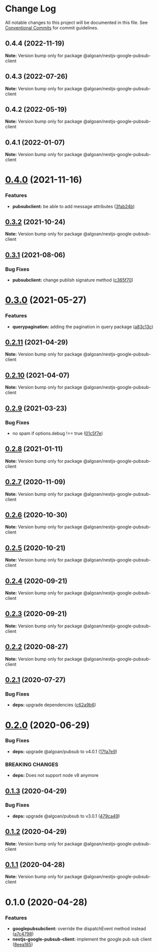 # Change Log

All notable changes to this project will be documented in this file.
See [Conventional Commits](https://conventionalcommits.org) for commit guidelines.

## 0.4.4 (2022-11-19)

**Note:** Version bump only for package @algoan/nestjs-google-pubsub-client





## 0.4.3 (2022-07-26)

**Note:** Version bump only for package @algoan/nestjs-google-pubsub-client





## 0.4.2 (2022-05-19)

**Note:** Version bump only for package @algoan/nestjs-google-pubsub-client





## 0.4.1 (2022-01-07)

**Note:** Version bump only for package @algoan/nestjs-google-pubsub-client





# [0.4.0](https://github.com/algoan/nestjs-components/compare/@algoan/nestjs-google-pubsub-client@0.3.2...@algoan/nestjs-google-pubsub-client@0.4.0) (2021-11-16)


### Features

* **pubsubclient:** be able to add message attributes ([3fab24b](https://github.com/algoan/nestjs-components/commit/3fab24b7a327ae3fb5d83f2d098f77c3ef32cfec))





## [0.3.2](https://github.com/algoan/nestjs-components/compare/@algoan/nestjs-google-pubsub-client@0.3.1...@algoan/nestjs-google-pubsub-client@0.3.2) (2021-10-24)

**Note:** Version bump only for package @algoan/nestjs-google-pubsub-client





## [0.3.1](https://github.com/algoan/nestjs-components/compare/@algoan/nestjs-google-pubsub-client@0.3.0...@algoan/nestjs-google-pubsub-client@0.3.1) (2021-08-06)


### Bug Fixes

* **pubsubclient:** change publish signature method ([c365f70](https://github.com/algoan/nestjs-components/commit/c365f7013a4644e782963025c88cc0d093bcdfe0))





# [0.3.0](https://github.com/algoan/nestjs-components/compare/@algoan/nestjs-google-pubsub-client@0.2.11...@algoan/nestjs-google-pubsub-client@0.3.0) (2021-05-27)


### Features

* **querypagination:** adding the pagination in query package ([a83c13c](https://github.com/algoan/nestjs-components/commit/a83c13c71929eefef32903bab076ceb624128057))





## [0.2.11](https://github.com/algoan/nestjs-components/compare/@algoan/nestjs-google-pubsub-client@0.2.10...@algoan/nestjs-google-pubsub-client@0.2.11) (2021-04-29)

**Note:** Version bump only for package @algoan/nestjs-google-pubsub-client





## [0.2.10](https://github.com/algoan/nestjs-components/compare/@algoan/nestjs-google-pubsub-client@0.2.9...@algoan/nestjs-google-pubsub-client@0.2.10) (2021-04-07)

**Note:** Version bump only for package @algoan/nestjs-google-pubsub-client





## [0.2.9](https://github.com/algoan/nestjs-components/compare/@algoan/nestjs-google-pubsub-client@0.2.8...@algoan/nestjs-google-pubsub-client@0.2.9) (2021-03-23)


### Bug Fixes

* no spam if options.debug !== true ([01c5f7e](https://github.com/algoan/nestjs-components/commit/01c5f7e981d75efde073aa9b268f936e9438f9c6))





## [0.2.8](https://github.com/algoan/nestjs-components/compare/@algoan/nestjs-google-pubsub-client@0.2.7...@algoan/nestjs-google-pubsub-client@0.2.8) (2021-01-11)

**Note:** Version bump only for package @algoan/nestjs-google-pubsub-client





## [0.2.7](https://github.com/algoan/nestjs-components/compare/@algoan/nestjs-google-pubsub-client@0.2.6...@algoan/nestjs-google-pubsub-client@0.2.7) (2020-11-09)

**Note:** Version bump only for package @algoan/nestjs-google-pubsub-client





## [0.2.6](https://github.com/algoan/nestjs-components/compare/@algoan/nestjs-google-pubsub-client@0.2.5...@algoan/nestjs-google-pubsub-client@0.2.6) (2020-10-30)

**Note:** Version bump only for package @algoan/nestjs-google-pubsub-client





## [0.2.5](https://github.com/algoan/nestjs-components/compare/@algoan/nestjs-google-pubsub-client@0.2.4...@algoan/nestjs-google-pubsub-client@0.2.5) (2020-10-21)

**Note:** Version bump only for package @algoan/nestjs-google-pubsub-client





## [0.2.4](https://github.com/algoan/nestjs-components/compare/@algoan/nestjs-google-pubsub-client@0.2.3...@algoan/nestjs-google-pubsub-client@0.2.4) (2020-09-21)

**Note:** Version bump only for package @algoan/nestjs-google-pubsub-client





## [0.2.3](https://github.com/algoan/nestjs-components/compare/@algoan/nestjs-google-pubsub-client@0.2.2...@algoan/nestjs-google-pubsub-client@0.2.3) (2020-09-21)

**Note:** Version bump only for package @algoan/nestjs-google-pubsub-client





## [0.2.2](https://github.com/algoan/nestjs-components/compare/@algoan/nestjs-google-pubsub-client@0.2.1...@algoan/nestjs-google-pubsub-client@0.2.2) (2020-08-27)

**Note:** Version bump only for package @algoan/nestjs-google-pubsub-client





## [0.2.1](https://github.com/algoan/nestjs-components/compare/@algoan/nestjs-google-pubsub-client@0.2.0...@algoan/nestjs-google-pubsub-client@0.2.1) (2020-07-27)


### Bug Fixes

* **deps:** upgrade dependencies ([c62a9b6](https://github.com/algoan/nestjs-components/commit/c62a9b6f9cf84ffe1794c3f9cd60cd98cb68e044))





# [0.2.0](https://github.com/algoan/nestjs-components/compare/@algoan/nestjs-google-pubsub-client@0.1.3...@algoan/nestjs-google-pubsub-client@0.2.0) (2020-06-29)


### Bug Fixes

* **deps:** upgrade @algoan/pubsub to v4.0.1 ([17fa7e9](https://github.com/algoan/nestjs-components/commit/17fa7e9fcbf327856ced5bdb430a7493fe4852bb))


### BREAKING CHANGES

* **deps:** Does not support node v8 anymore





## [0.1.3](https://github.com/algoan/nestjs-components/compare/@algoan/nestjs-google-pubsub-client@0.1.2...@algoan/nestjs-google-pubsub-client@0.1.3) (2020-04-29)


### Bug Fixes

* **deps:** upgrade @algoan/pubsub to v3.0.1 ([479ca49](https://github.com/algoan/nestjs-components/commit/479ca490bc265ce08c5b4a8f80d12f8e8afd226f))





## [0.1.2](https://github.com/algoan/nestjs-components/compare/@algoan/nestjs-google-pubsub-client@0.1.1...@algoan/nestjs-google-pubsub-client@0.1.2) (2020-04-29)

**Note:** Version bump only for package @algoan/nestjs-google-pubsub-client





## [0.1.1](https://github.com/algoan/nestjs-components/compare/@algoan/nestjs-google-pubsub-client@0.1.0...@algoan/nestjs-google-pubsub-client@0.1.1) (2020-04-28)

**Note:** Version bump only for package @algoan/nestjs-google-pubsub-client





# 0.1.0 (2020-04-28)


### Features

* **googlepubsubclient:** override the dispatchEvent method instead ([a7c4798](https://github.com/algoan/nestjs-components/commit/a7c47988f8ccf83bb5af457a4230bcf85ecc75ae))
* **nestjs-google-pubsub-client:** implement the google pub sub client ([8eea185](https://github.com/algoan/nestjs-components/commit/8eea185877dcde8f525657131b63ff2d6d7865e0))
